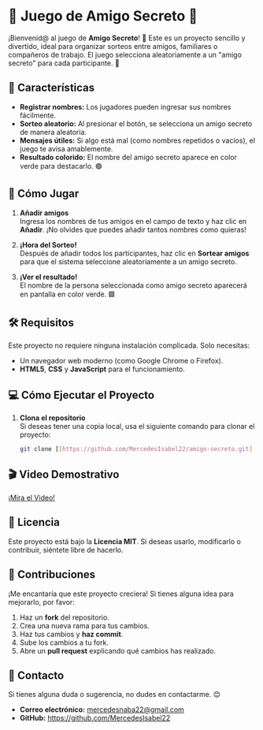 # 🎉 Juego de **Amigo Secreto** 🎁

¡Bienvenid@ al juego de **Amigo Secreto**! 🎊 Este es un proyecto sencillo y divertido, ideal para organizar sorteos entre amigos, familiares o compañeros de trabajo. El juego selecciona aleatoriamente a un "amigo secreto" para cada participante. 🌟

## 🌈 Características

- **Registrar nombres:** Los jugadores pueden ingresar sus nombres fácilmente.
- **Sorteo aleatorio:** Al presionar el botón, se selecciona un amigo secreto de manera aleatoria.
- **Mensajes útiles:** Si algo está mal (como nombres repetidos o vacíos), el juego te avisa amablemente.
- **Resultado colorido:** El nombre del amigo secreto aparece en color verde para destacarlo. 🟢

## 🚀 Cómo Jugar

1. **Añadir amigos**  
   Ingresa los nombres de tus amigos en el campo de texto y haz clic en **Añadir**. ¡No olvides que puedes añadir tantos nombres como quieras!

2. **¡Hora del Sorteo!**  
   Después de añadir todos los participantes, haz clic en **Sortear amigos** para que el sistema seleccione aleatoriamente a un amigo secreto.

3. **¡Ver el resultado!**  
   El nombre de la persona seleccionada como amigo secreto aparecerá en pantalla en color verde. 🟩

## 🛠️ Requisitos

Este proyecto no requiere ninguna instalación complicada. Solo necesitas:

- Un navegador web moderno (como Google Chrome o Firefox).
- **HTML5**, **CSS** y **JavaScript** para el funcionamiento.

## 💻 Cómo Ejecutar el Proyecto

1. **Clona el repositorio**  
   Si deseas tener una copia local, usa el siguiente comando para clonar el proyecto:
   
   ```bash
   git clone [[https://github.com/MercedesIsabel22/amigo-secreto.git]

## 🎬 Video Demostrativo
[¡Mira el Video!]()

## 📃 Licencia

Este proyecto está bajo la **Licencia MIT**. Si deseas usarlo, modificarlo o contribuir, siéntete libre de hacerlo.

## 🤝 Contribuciones

¡Me encantaría que este proyecto creciera! Si tienes alguna idea para mejorarlo, por favor:

1. Haz un **fork** del repositorio.
2. Crea una nueva rama para tus cambios.
3. Haz tus cambios y **haz commit**.
4. Sube los cambios a tu fork.
5. Abre un **pull request** explicando qué cambios has realizado.

## 📩 Contacto

Si tienes alguna duda o sugerencia, no dudes en contactarme. 😊

- **Correo electrónico:** mercedesnaba22@gmail.com
- **GitHub:** https://github.com/MercedesIsabel22

